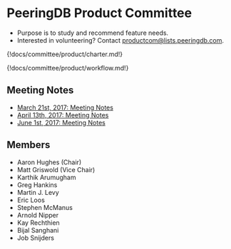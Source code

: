 
# PeeringDB Product Committee

- Purpose is to study and recommend feature needs.
- Interested in volunteering? Contact [productcom@lists.peeringdb.com](mailto:productcom@lists.peeringdb.com).

{!docs/committee/product/charter.md!}

{!docs/committee/product/workflow.md!}

## Meeting Notes

- [March 21st, 2017: Meeting Notes](notes/2017-03-21_Product_Committee_Notes.pdf)
- [April 13th, 2017: Meeting Notes](notes/2017-04-13_Product_Committee_Notes.pdf)
- [June 1st, 2017: Meeting Notes](notes/2017-06-01_Product_Committee_Notes.pdf)

## Members
- Aaron Hughes (Chair)
- Matt Griswold (Vice Chair)
- Karthik Arumugham
- Greg Hankins
- Martin J. Levy
- Eric Loos
- Stephen McManus
- Arnold Nipper
- Kay Rechthien
- Bijal Sanghani
- Job Snijders
